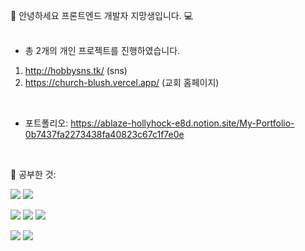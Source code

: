 🧑 안녕하세요 프론트엔드 개발자 지망생입니다. 💻
<br/>
<br/>

+ 총 2개의 개인 프로젝트를 진행하였습니다.
1. http://hobbysns.tk/ (sns)
2. https://church-blush.vercel.app/ (교회 홈페이지)
<br/>

+ 포트폴리오: https://ablaze-hollyhock-e8d.notion.site/My-Portfolio-0b7437fa2273438fa40823c67c1f7e0e
<br/>


💪 공부한 것:
<p>
  <img src="https://img.shields.io/badge/JavaScript-F7DF1E?style=flat-square&logo=JavaScript&logoColor=white"/><a/>
  <img src="https://img.shields.io/badge/Python-3776AB?style=flat-square&logo=Python&logoColor=white"/><a/>
</p>
<p>
  <img src="https://img.shields.io/badge/Node.js-339933?style=flat-square&logo=Node.js&logoColor=white"/><a/>
  <img src="https://img.shields.io/badge/Express-000000?style=flat-square&logo=Express&logoColor=white"/><a/>
  <img src="https://img.shields.io/badge/MYSQL-4479A1?style=flat-square&logo=MySQL&logoColor=white"/><a/>
</p>
<p>
  <img src="https://img.shields.io/badge/React-61DAFB?style=flat-square&logo=React&logoColor=white"/><a/>
  <img src="https://img.shields.io/badge/Next.js-000000?style=flat-square&logo=Next.js&logoColor=white"/><a/>
</p>
